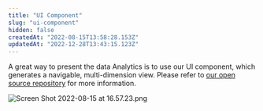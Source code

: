 ```yaml
---
title: "UI Component"
slug: "ui-component"
hidden: false
createdAt: "2022-08-15T13:58:28.153Z"
updatedAt: "2022-12-28T13:43:15.123Z"
---
```

A great way to present the data Analytics is to use our UI component, which generates a navigable, multi-dimension view. Please refer to [our open source repository](https://github.com/power-of-language/oneai-analytics-treemap) for more information.

![](https://files.readme.io/65bcbf7-Screen_Shot_2022-08-15_at_16.57.23.png "Screen Shot 2022-08-15 at 16.57.23.png")